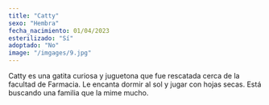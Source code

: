 ```yaml
---
title: "Catty"
sexo: "Hembra"
fecha_nacimiento: 01/04/2023
esterilizado: "Sí"
adoptado: "No"
image: "/imgages/9.jpg"
---
```


Catty es una gatita curiosa y juguetona que fue rescatada cerca de la facultad de Farmacia. Le encanta dormir al sol y jugar con hojas secas. Está buscando una familia que la mime mucho.
